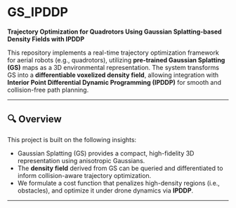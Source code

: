 # GS_IPDDP

**Trajectory Optimization for Quadrotors Using Gaussian Splatting-based Density Fields with IPDDP**

This repository implements a real-time trajectory optimization framework for aerial robots (e.g., quadrotors), utilizing **pre-trained Gaussian Splatting (GS)** maps as a 3D environmental representation. The system transforms GS into a **differentiable voxelized density field**, allowing integration with **Interior Point Differential Dynamic Programming (IPDDP)** for smooth and collision-free path planning.

---

## 🔍 Overview

This project is built on the following insights:

- Gaussian Splatting (GS) provides a compact, high-fidelity 3D representation using anisotropic Gaussians.
- The **density field** derived from GS can be queried and differentiated to inform collision-aware trajectory optimization.
- We formulate a cost function that penalizes high-density regions (i.e., obstacles), and optimize it under drone dynamics via **IPDDP**.

---



